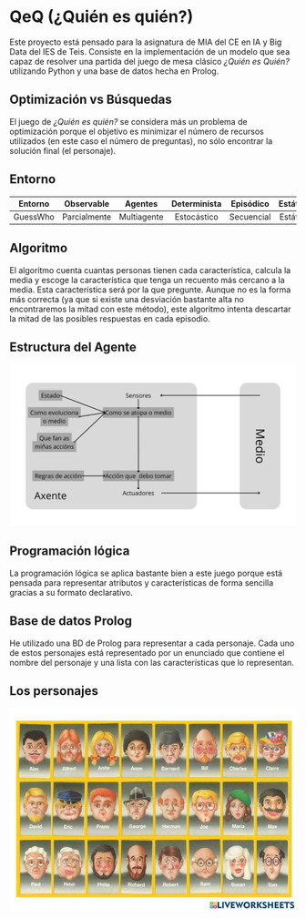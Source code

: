 # QeQ (¿Quién es quién?)

Este proyecto está pensado para la asignatura de MIA del CE en IA y Big Data del IES de Teis. Consiste en la implementación de un modelo que sea capaz de resolver una partida del juego de mesa clásico *¿Quién es Quién?* utilizando Python y una base de datos hecha en Prolog.

## Optimización vs Búsquedas

El juego de *¿Quién es quién?* se considera más un problema de optimización porque el objetivo es minimizar el número de recursos utilizados (en este caso el número de preguntas), no sólo encontrar la solución final (el personaje).

## Entorno

| Entorno |  Observable  |   Agentes   | Determinista | Episódico | Estático | Discreto | Conocido |
| :------: | :----------: | :---------: | :----------: | :--------: | :-------: | :------: | :------: |
| GuessWho | Parcialmente | Multiagente | Estocástico | Secuencial | Estático | Discreto | Conocido |

## Algoritmo

El algoritmo cuenta cuantas personas tienen cada característica, calcula la media y escoge la característica que tenga un recuento más cercano a la media. Esta característica será por la que pregunte. Aunque no es la forma más correcta (ya que si existe una desviación bastante alta no encontraremos la mitad con este método), este algoritmo intenta descartar la mitad de las posibles respuestas en cada episodio.

## Estructura del Agente

![Medio](./img/Medio.png)

## Programación lógica

La programación lógica se aplica bastante bien a este juego porque está pensada para representar atributos y características de forma sencilla gracias a su formato declarativo.

## Base de datos Prolog

He utilizado una BD de Prolog para representar a cada personaje. Cada uno de estos personajes está representado por un enunciado que contiene el nombre del personaje y una lista con las características que lo representan.

## Los personajes
![Personajes](./img/personajes.jpg)